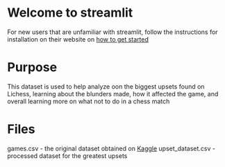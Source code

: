 # Welcome to streamlit
For new users that are unfamiliar with streamlit, follow the instructions for installation on their website on [how to get started](https://docs.streamlit.io/library/get-started/installation)

# Purpose
This dataset is used to help analyze oon the biggest upsets found on Lichess, learning about the blunders made, how it affected the game, and overall learning more on what not to do in a chess match

# Files
games.csv  - the original dataset obtained on [Kaggle](https://www.kaggle.com/datasets/datasnaek/chess/)
upset_dataset.csv - processed dataset for the greatest upsets

